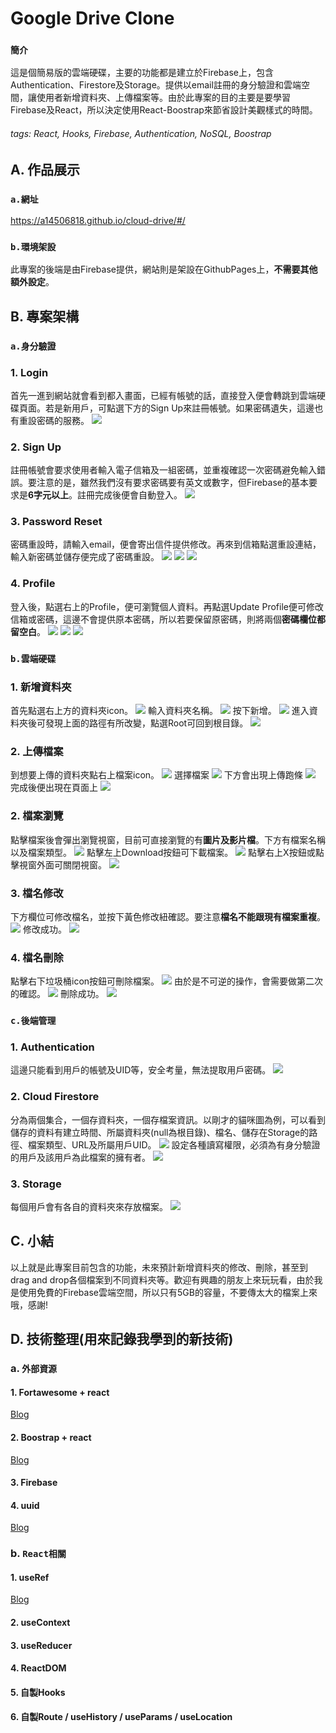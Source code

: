 # Google Drive Clone

### `簡介`
這是個簡易版的雲端硬碟，主要的功能都是建立於Firebase上，包含Authentication、Firestore及Storage。提供以email註冊的身分驗證和雲端空間，讓使用者新增資料夾、上傳檔案等。由於此專案的目的主要是要學習Firebase及React，所以決定使用React-Boostrap來節省設計美觀樣式的時間。
###### tags: React, Hooks, Firebase, Authentication, NoSQL, Boostrap

## A. 作品展示 

### `a.網址`
https://a14506818.github.io/cloud-drive/#/

### `b.環境架設`
此專案的後端是由Firebase提供，網站則是架設在GithubPages上，**不需要其他額外設定**。

## B. 專案架構 

### `a.身分驗證`
### 1. Login
首先一進到網站就會看到都入畫面，已經有帳號的話，直接登入便會轉跳到雲端硬碟頁面。若是新用戶，可點選下方的Sign Up來註冊帳號。如果密碼遺失，這邊也有重設密碼的服務。
![](https://i.imgur.com/CIHEzsk.png)

### 2. Sign Up
註冊帳號會要求使用者輸入電子信箱及一組密碼，並重複確認一次密碼避免輸入錯誤。要注意的是，雖然我們沒有要求密碼要有英文或數字，但Firebase的基本要求是**6字元以上**。註冊完成後便會自動登入。
![](https://i.imgur.com/M3vP4EC.png)

### 3. Password Reset
密碼重設時，請輸入email，便會寄出信件提供修改。再來到信箱點選重設連結，輸入新密碼並儲存便完成了密碼重設。
![](https://i.imgur.com/csW1n5w.png)
![](https://i.imgur.com/AK9MjD3.png)
![](https://i.imgur.com/rmKjClz.png)

### 4. Profile

登入後，點選右上的Profile，便可瀏覽個人資料。再點選Update Profile便可修改信箱或密碼，這邊不會提供原本密碼，所以若要保留原密碼，則將兩個**密碼欄位都留空白**。
![](https://i.imgur.com/jTu087P.png)
![](https://i.imgur.com/SmvN1bI.png)
![](https://i.imgur.com/KpA1f1V.png)


### `b.雲端硬碟`
### 1. 新增資料夾
首先點選右上方的資料夾icon。
![](https://i.imgur.com/zqkUku6.png)
輸入資料夾名稱。
![](https://i.imgur.com/bNpYo6g.png)
按下新增。
![](https://i.imgur.com/NOoJwsn.png)
進入資料夾後可發現上面的路徑有所改變，點選Root可回到根目錄。
![](https://i.imgur.com/N2PWEjN.png)

### 2. 上傳檔案
到想要上傳的資料夾點右上檔案icon。
![](https://i.imgur.com/5YF6d6S.png)
選擇檔案
![](https://i.imgur.com/aWoiY4x.png)
下方會出現上傳跑條
![](https://i.imgur.com/CHufOQj.png)
完成後便出現在頁面上
![](https://i.imgur.com/D8qGC5F.png)

### 2. 檔案瀏覽
點擊檔案後會彈出瀏覽視窗，目前可直接瀏覽的有**圖片及影片檔**。下方有檔案名稱以及檔案類型。
![](https://i.imgur.com/CFztMNT.png)
點擊左上Download按鈕可下載檔案。
![](https://i.imgur.com/imutCFL.png)
點擊右上X按鈕或點擊視窗外面可關閉視窗。
![](https://i.imgur.com/G27Ou8R.png)

### 3. 檔名修改
下方欄位可修改檔名，並按下黃色修改紐確認。要注意**檔名不能跟現有檔案重複**。
![](https://i.imgur.com/IvY0cpE.png)
修改成功。
![](https://i.imgur.com/EDqVb1Y.png)

### 4. 檔名刪除
點擊右下垃圾桶icon按鈕可刪除檔案。
![](https://i.imgur.com/zma7yR5.png)
由於是不可逆的操作，會需要做第二次的確認。
![](https://i.imgur.com/cZHnKcD.png)
刪除成功。
![](https://i.imgur.com/mmAtjlX.png)


### `c.後端管理`
### 1. Authentication
這邊只能看到用戶的帳號及UID等，安全考量，無法提取用戶密碼。
![](https://i.imgur.com/GJpjw69.png)

### 2. Cloud Firestore
分為兩個集合，一個存資料夾，一個存檔案資訊。以剛才的貓咪圖為例，可以看到儲存的資料有建立時間、所屬資料夾(null為根目錄)、檔名、儲存在Storage的路徑、檔案類型、URL及所屬用戶UID。
![](https://i.imgur.com/dN3y641.png)
設定各種讀寫權限，必須為有身分驗證的用戶及該用戶為此檔案的擁有者。
![](https://i.imgur.com/GC47l3g.png)


### 3. Storage
每個用戶會有各自的資料夾來存放檔案。
![](https://i.imgur.com/KgmYh7j.png)

## C. 小結 
以上就是此專案目前包含的功能，未來預計新增資料夾的修改、刪除，甚至到drag and drop各個檔案到不同資料夾等。歡迎有興趣的朋友上來玩玩看，由於我是使用免費的Firebase雲端空間，所以只有5GB的容量，不要傳太大的檔案上來哦，感謝!

## D. 技術整理(用來記錄我學到的新技術)
### a. `外部資源`
#### 1. Fortawesome + react
[Blog](https://hackmd.io/@a14506818/HkV4WaTBO)
#### 2. Boostrap + react
[Blog](https://hackmd.io/@a14506818/rk31sEpP_)
#### 3. Firebase
#### 4. uuid
[Blog](https://hackmd.io/@a14506818/HkCFwE6w_)
### b. `React相關`
#### 1. useRef
[Blog](https://hackmd.io/@a14506818/BkqgnWTOu)
#### 2. useContext
#### 3. useReducer
#### 4. ReactDOM
#### 5. 自製Hooks
#### 6. 自製Route / useHistory / useParams / useLocation

